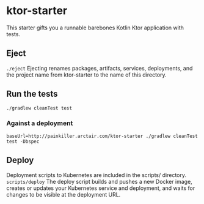# ktor-starter
This starter gifts you a runnable barebones Kotlin Ktor application with tests.
## Eject
`./eject`
Ejecting renames packages, artifacts, services, deployments, and the project name from ktor-starter to the name of this directory.
## Run the tests
`./gradlew cleanTest test`
### Against a deployment
`baseUrl=http://painkiller.arctair.com/ktor-starter ./gradlew cleanTest test -Dbspec`
## Deploy
Deployment scripts to Kubernetes are included in the scripts/ directory.
`scripts/deploy`
The deploy script builds and pushes a new Docker image, creates or updates your Kubernetes service and deployment, and waits for changes to be visible at the deployment URL.
